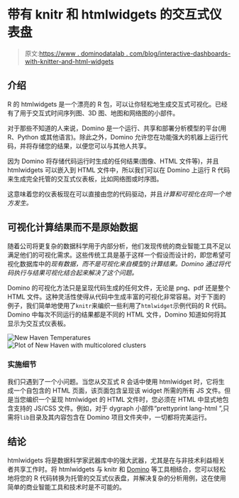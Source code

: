 # 带有 knitr 和 htmlwidgets 的交互式仪表盘

> 原文:[https://www . dominodatalab . com/blog/interactive-dashboards-with-knitter-and-html-widgets](https://www.dominodatalab.com/blog/interactive-dashboards-with-knitr-and-html-widgets)

## 介绍

R 的 htmlwidgets 是一个漂亮的 R 包，可以让你轻松地生成交互式可视化。已经有了用于交互式时间序列图、3D 图、地图和网络图的小部件。

对于那些不知道的人来说，Domino 是一个运行、共享和部署分析模型的平台(用 R、Python 或其他语言)。除此之外，Domino 允许您在功能强大的机器上运行代码，并将存储您的结果，以便您可以与其他人共享。

因为 Domino 将存储代码运行时生成的任何结果(图像、HTML 文件等)，并且 htmlwidgets 可以嵌入到 HTML 文件中，所以我们可以在 Domino 上运行 R 代码来生成完全托管的交互式仪表板，比如网络图或时序图。

这意味着您的仪表板现在可以直接由您的代码驱动，并且*计算和可视化在同一个地方发生。*

## 可视化计算结果而不是原始数据

随着公司将更复杂的数据科学用于内部分析，他们发现传统的商业智能工具不足以满足他们的可视化需求。这些传统工具是基于这样一个假设而设计的，即您希望可视化数据库中的*现有数据，而不是可视化来自模型*的*计算结果。Domino 通过将代码执行与结果可视化结合起来解决了这个问题。*

Domino 的可视化方法只是呈现代码生成的任何文件，无论是 png、pdf 还是整个 HTML 文件。这种灵活性使得从代码中生成丰富的可视化非常容易。对于下面的例子，我们简单地使用了`knitr`来编织一些利用了`htmlwidget`示例代码的 R 代码。Domino 中每次不同运行的结果都是不同的 HTML 文件，Domino 知道如何将其显示为交互式仪表板。

![New Haven Temperatures](../Images/2eff11958efdd593e44e192e080f938c.png) ![Plot of New Haven with multicolored clusters](../Images/1f2ef43a6c0f63141e42a7fa08f75a6b.png)

### 实施细节

我们只遇到了一个小问题。当您从交互式 R 会话中使用 htmlwidget 时，它将生成一个自包含的 HTML 页面，该页面包含呈现该 widget 所需的所有 JS 文件。但是当您编织一个呈现 htmlwidget 的 HTML 文件时，您必须在 HTML 中显式地包含支持的 JS/CSS 文件。例如，对于 dygraph 小部件“prettyprint lang-html ”,只需将`lib`目录及其内容包含在 Domino 项目文件夹中，一切都将完美运行。

## 结论

htmlwidgets 将是数据科学家武器库中的强大武器，尤其是在与非技术利益相关者共享工作时。将 htmlwidgets 与 knitr 和 [Domino](https://www.dominodatalab.com) 等工具相结合，您可以轻松地将您的 R 代码转换为托管的交互式仪表盘，并解决复杂的分析用例，这在使用简单的商业智能工具和技术时是不可能的。